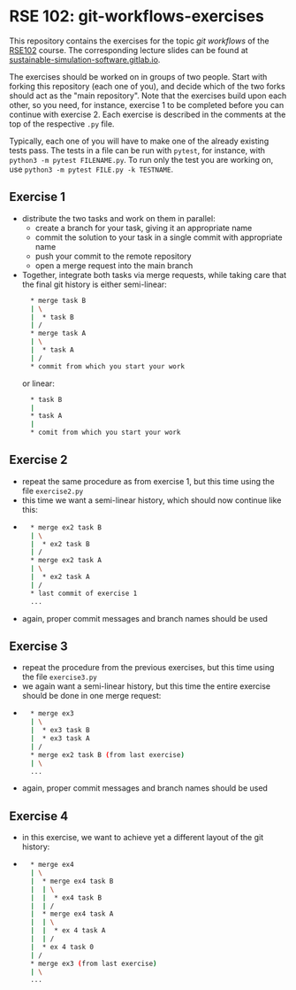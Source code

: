 # RSE 102: git-workflows-exercises

This repository contains the exercises for the topic _git workflows_ of the [RSE102](https://github.com/RSE-102/Lecture-Material) course.
The corresponding lecture slides can be found at [sustainable-simulation-software.gitlab.io](https://sustainable-simulation-software.gitlab.io/course-material/slides/git_intro/workflows/index.html#/title-slide).


The exercises should be worked on in groups of two people.
Start with forking this repository (each one of you), and decide which of the two
forks should act as the "main repository". Note that the exercises
build upon each other, so you need, for instance, exercise 1 to be completed before
you can continue with exercise 2. Each exercise is described in the comments at the top of the respective `.py` file.

Typically, each one of you will have to make one of the already existing tests pass. 
The tests in a file can be run with `pytest`, for instance, with `python3 -m pytest FILENAME.py`.
To run only the test you are working on, use `python3 -m pytest FILE.py -k TESTNAME`.


## Exercise 1

- distribute the two tasks and work on them in parallel:
  - create a branch for your task, giving it an appropriate name
  - commit the solution to your task in a single commit with appropriate name
  - push your commit to the remote repository
  - open a merge request into the main branch
- Together, integrate both tasks via merge requests, while taking care that the final git history is either semi-linear:
  ```sh
    * merge task B
    | \
    |  * task B
    | /
    * merge task A
    | \
    |  * task A
    | /
    * commit from which you start your work
    ```
  or linear:
  ```sh
    * task B
    |
    * task A
    |
    * comit from which you start your work
  ```



## Exercise 2

- repeat the same procedure as from exercise 1, but this time using the file `exercise2.py`
- this time we want a semi-linear history, which should now continue like this:
- ```sh
    * merge ex2 task B
    | \
    |  * ex2 task B
    | /
    * merge ex2 task A
    | \
    |  * ex2 task A
    | /
    * last commit of exercise 1
    ...
    ```
- again, proper commit messages and branch names should be used


## Exercise 3

- repeat the procedure from the previous exercises, but this time using the file `exercise3.py`
- we again want a semi-linear history, but this time the entire exercise should be done in one merge request:
- ```sh
    * merge ex3
    | \
    |  * ex3 task B
    |  * ex3 task A
    | /
    * merge ex2 task B (from last exercise)
    | \
    ...
    ```
- again, proper commit messages and branch names should be used


## Exercise 4

- in this exercise, we want to achieve yet a different layout of the git history:
- ```sh
    * merge ex4
    | \
    |  * merge ex4 task B
    |  | \
    |  |  * ex4 task B
    |  | /
    |  * merge ex4 task A
    |  | \
    |  |  * ex 4 task A
    |  | /
    |  * ex 4 task 0
    | /
    * merge ex3 (from last exercise)
    | \
    ...
    ```
